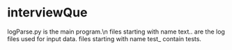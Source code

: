 # interviewQue

logParse.py is the main program.\n
files starting with name text.. are the log files used for input data.
files starting with name test_ contain tests.
